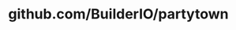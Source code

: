 ---
layout: post
title: github.com/BuilderIO/partytown
categories: link
tags: [انگلیسی, برنامه‌نویسی]
---